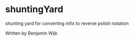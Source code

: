 # shuntingYard
shunting yard for converting infix to reverse polish notation

Written by Benjamin Wijk

